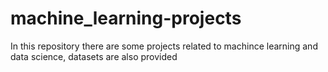# machine_learning-projects
In this repository there are some projects related to machince learning and data science, datasets are also provided 
